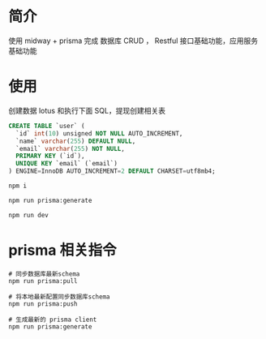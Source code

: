 # 简介

使用 midway + prisma 完成 数据库 CRUD ， Restful 接口基础功能，应用服务基础功能

# 使用

创建数据 lotus 和执行下面 SQL，提现创建相关表

```sql
CREATE TABLE `user` (
  `id` int(10) unsigned NOT NULL AUTO_INCREMENT,
  `name` varchar(255) DEFAULT NULL,
  `email` varchar(255) NOT NULL,
  PRIMARY KEY (`id`),
  UNIQUE KEY `email` (`email`)
) ENGINE=InnoDB AUTO_INCREMENT=2 DEFAULT CHARSET=utf8mb4;
```

```bash
npm i

npm run prisma:generate

npm run dev
```

# prisma 相关指令

```
# 同步数据库最新schema
npm run prisma:pull

# 将本地最新配置同步数据库schema
npm run prisma:push

# 生成最新的 prisma client
npm run prisma:generate
```

